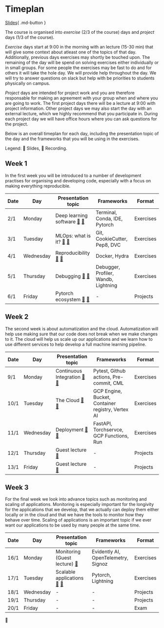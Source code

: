 # Timeplan

[Slides](https://raw.githubusercontent.com/SkafteNicki/dtu_mlops/main/slides/Intro%20to%20the%20course.pdf){ .md-button }

The course is organised into *exercise* (2/3 of the course) days and *project* days (1/3 of the course).

*Exercise* days start at 9:00 in the morning with an lecture (15-30 min) that will give some context about atleast one
of the topics of that day. Additionally, previous days exercises may shortly be touched upon. The remaining of the day
will be spend on solving exercises either individually or in small groups. For some people the exercises may be fast to
do and for others it will take the hole day. We will provide help throughout the day. We will try to answer questions
on slack but help with be priorities to students physically on campus.

*Project* days are intended for project work and you are therefore responsable for making an agreement with your group
when and where you are going to work. The first project days there will be a lecture at 9:00 with project information.
Other project days we may also start the day with an external lecture, which we highly recommend that you participate
in. During each project day we will have office hours where you can ask questions for the project.

Below is an overall timeplan for each day, including the presentation topic of the day and the frameworks that you will
be using in the exercises.

Legend: 📝 Slides, 🎥 Recording.

## Week 1

In the first week you will be introduced to a number of development practises for organising and developing code,
especially with a focus on making everything reproducible.

Date | Day       | Presentation topic                                                 | Frameworks                           | Format
-----|-----------|--------------------------------------------------------------------|--------------------------------------|-----------
2/1  | Monday    | Deep learning software [📝](https://raw.githubusercontent.com/SkafteNicki/dtu_mlops/main/slides/Deep%20Learning%20software.pdf) [🎥](https://drive.google.com/file/d/1v0vEWhpFESLIpDz_buyaQIopUwiO-qP4/view?usp=share_link)| Terminal, Conda, IDE, Pytorch        | Exercises
3/1  | Tuesday   | MLOps: what is it? [📝](https://raw.githubusercontent.com/SkafteNicki/dtu_mlops/main/slides/What%20is%20MLOps.pdf) [🎥](https://drive.google.com/file/d/1YIQszJZK9jkBfaQjvbdNFZB6UkEXw0_7/view?usp=share_link)             | Git, CookieCutter, Pep8, DVC         | Exercises
4/1  | Wednesday | Reproducibility [📝](https://raw.githubusercontent.com/SkafteNicki/dtu_mlops/main/slides/Reproducibility.pdf) [🎥](https://drive.google.com/file/d/186y1ndv9NMUrL7A9v05G6Jnow4Qg20Hp/view?usp=share_link)                  | Docker, Hydra                        | Exercises
5/1  | Thursday  | Debugging [📝](https://raw.githubusercontent.com/SkafteNicki/dtu_mlops/main/slides/Debugging%20ML%20Code.pdf) [🎥](https://drive.google.com/file/d/1DeW3UI62jrq42av1uN0-yV5FRNTdeKYz/view?usp=share_link)                  | Debugger, Profiler, Wandb, Lightning | Exercises
6/1  | Friday    | Pytorch ecosystem [📝](https://raw.githubusercontent.com/SkafteNicki/dtu_mlops/main/slides/Projects.pdf) [🎥](https://drive.google.com/file/d/1gH0mhUJqA8itDf2gIgYltcEpFCFuCUg-/view?usp=share_link)                       | -                                    | Projects

## Week 2

The second week is about automatization and the cloud. Automatization will help use making sure that our code
does not break when we make changes to it. The cloud will help us scale up our applications and we learn how to use
different services to help develop a full machine learning pipeline.

Date | Day       | Presentation topic                                              | Frameworks                                        | Format
-----|-----------|-----------------------------------------------------------------|---------------------------------------------------|-----------
9/1  | Monday    | Continuous Integration [📝](https://raw.githubusercontent.com/SkafteNicki/dtu_mlops/main/slides/Continues%20Integration.pdf) [🎥](https://drive.google.com/file/d/1KN1j0BI3oWPJPXe1zY_4bxVvruNn7R6O/view?usp=share_link)| Pytest, Github actions, Pre-commit, CML           | Exercises
10/1 | Tuesday   | The Cloud [📝](https://raw.githubusercontent.com/SkafteNicki/dtu_mlops/main/slides/Cloud%20Intro.pdf) [🎥](https://drive.google.com/file/d/1EF60Z_pGlsy1I5UWI01RSUtt3Ef1a_o6/view?usp=share_link)                        | GCP Engine, Bucket, Container registry, Vertex AI | Exercises
11/1 | Wednesday | Deployment [📝](https://raw.githubusercontent.com/SkafteNicki/dtu_mlops/main/slides/Deployment.pdf) [🎥](https://drive.google.com/file/d/1MbZyaN_ia_VC9Na894NdMLodj4TbAirJ/view?usp=share_link)                         | FastAPI, Torchservce, GCP Functions, Run          | Exercises
12/1 | Thursday  | Guest lecture [🎥](https://drive.google.com/file/d/1Qg0LnSINe8epdR7q8sQbMsrXKJenTuDT/view?usp=share_link)                                                  | -                                                 | Projects
13/1 | Friday    | Guest lecture [🎥](https://drive.google.com/file/d/1fGq9VSx0WUj3X7kpKP2y5avMbW-jw6K7/view?usp=share_link)                                                  | -                                                 | Projects

## Week 3

For the final week we look into advance topics such as monitoring and scaling of applications. Monitoring is especially
important for the longivity for the applications that we develop, that we actually can deploy them either
locally or in the cloud and that we have the tools to monitor how they behave over time. Scaling of applications is an
important topic if we ever want our applications to be used by many people at the same time.

Date | Day       | Presentation topic                                                | Frameworks                          | Format
-----|-----------|-------------------------------------------------------------------|-------------------------------------|----------
16/1 | Monday    | Monitoring (Guest lecture) [🎥](https://drive.google.com/file/d/1ks2Wx-XPEJWxF7aWrbDgXQ2_BLdQSm6l/view?usp=share_link)                                        | Evidently AI, OpenTelemetry, Signoz | Exercises
17/1 | Tuesday   | Scalable applications [📝](https://raw.githubusercontent.com/SkafteNicki/dtu_mlops/main/slides/Distributed%20applications.pdf) [🎥](https://drive.google.com/file/d/1_QLJD_yTkQmE2-_b-oMeDro1WU8KBeP3/view?usp=share_link) | Pytorch, Lightning                  | Exercises
18/1 | Wednesday | -                                                                 | -                                   | Projects
19/1 | Thursday  | -                                                                 | -                                   | Projects
20/1 | Friday    | -                                                                 | -                                   | Exam
🥘
